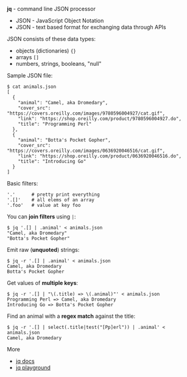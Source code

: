 **jq** - command line JSON processor 

* JSON - JavaScript Object Notation
* JSON - text based format for exchanging data through APIs

JSON consists of these data types:

* objects (dictionaries) `{}`
* arrays `[]`
* numbers, strings, booleans, "null"

Sample JSON file:

```
$ cat animals.json
[
  {
    "animal": "Camel, aka Dromedary",
    "cover_src": "https://covers.oreilly.com/images/9780596004927/cat.gif",
    "link": "https://shop.oreilly.com/product/9780596004927.do",
    "title": "Programming Perl"
  },
  {
    "animal": "Botta's Pocket Gopher",
    "cover_src": "https://covers.oreilly.com/images/0636920046516/cat.gif",
    "link": "https://shop.oreilly.com/product/0636920046516.do",
    "title": "Introducing Go"
  }
]
```

Basic filters:

```
'.'      # pretty print everything
'.[]'    # all elems of an array
'.foo'   # value at key foo
```

You can **join filters** using `|`:

```
$ jq '.[] | .animal' < animals.json
"Camel, aka Dromedary"
"Botta's Pocket Gopher"
```

Emit raw (**unquoted**) strings:

```
$ jq -r '.[] | .animal' < animals.json
Camel, aka Dromedary
Botta's Pocket Gopher
```

Get values of **multiple keys**:

```
$ jq -r '.[] | "\(.title) => \(.animal)"' < animals.json
Programming Perl => Camel, aka Dromedary
Introducing Go => Botta's Pocket Gopher
```

Find an animal with a **regex match** against the title:

```
$ jq -r '.[] | select(.title|test("[Pp]erl")) | .animal' < animals.json
Camel, aka Dromedary
```

More

* [jq docs](https://stedolan.github.io/jq/manual/)
* [jq playground](https://jqplay.org/)
